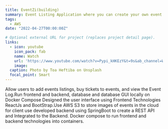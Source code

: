 ```yaml
---
title: EventZi(building)
summary: Event Listing Application where you can create your own event listing and buy tickets to Events
tags:
  - AWS
date: "2022-04-27T00:00:00Z"

# Optional external URL for project (replaces project detail page).
links:
  - icon: youtube
    icon_pack: fab
    name: Watch
    url: 'https://www.youtube.com/watch?v=Pypi_kHKEzY&t=9s&ab_channel=WarsameOsman'
    image:
  caption: Photo by Toa Heftiba on Unsplash
  focal_point: Smart
---
```

Allow users to add events listings, buy tickets to events, and view the Event Log.Run frontend and backend, database and database GUI locally on Docker Compose
Designed the user interface using Frontend Technologies ReactJs and BootStrap.Use AWS S3 to store images of events in the cloud for client use developed backend using SpringBoot to create a REST API and Integrated to the Backend. Docker compose to run frontend and backend technologies into containers.


